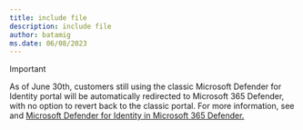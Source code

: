 ```yaml
---
title: include file
description: include file
author: batamig
ms.date: 06/08/2023
---
```


> [!IMPORTANT]
> As of June 30th, customers still using the classic Microsoft Defender for Identity portal will be automatically redirected to Microsoft 365 Defender, with no option to revert back to the classic portal.
> For more information, see <xref> and [Microsoft Defender for Identity in Microsoft 365 Defender.](/microsoft-365/security/defender/microsoft-365-security-center-mdi?view=o365-worldwide)
